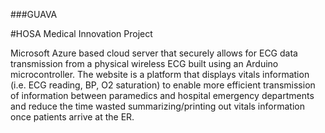 ###GUAVA

#HOSA Medical Innovation Project

Microsoft Azure based cloud server that securely allows for ECG data transmission from a physical wireless ECG built using an Arduino microcontroller. The website is a platform that displays vitals information (i.e. ECG reading, BP, O2 saturation) to enable more efficient transmission of information between paramedics and hospital emergency departments and reduce the time wasted summarizing/printing out vitals information once patients arrive at the ER.
